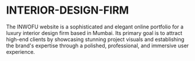# INTERIOR-DESIGN-FIRM
The INWOFU website is a sophisticated and elegant online portfolio for a luxury interior design firm based in Mumbai. Its primary goal is to attract high-end clients by showcasing stunning project visuals and establishing the brand's expertise through a polished, professional, and immersive user experience.

